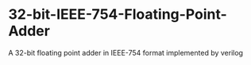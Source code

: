 # 32-bit-IEEE-754-Floating-Point-Adder
A 32-bit floating point adder in IEEE-754 format implemented by verilog

